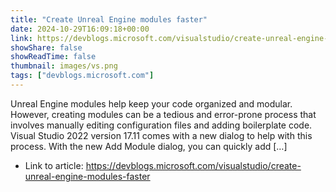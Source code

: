 ```yaml
---
title: "Create Unreal Engine modules faster"
date: 2024-10-29T16:09:18+00:00
link: https://devblogs.microsoft.com/visualstudio/create-unreal-engine-modules-faster
showShare: false
showReadTime: false
thumbnail: images/vs.png
tags: ["devblogs.microsoft.com"]
---
```

Unreal Engine modules help keep your code organized and modular. However, creating modules can be a tedious and error-prone process that involves manually editing configuration files and adding boilerplate code. Visual Studio 2022 version 17.11 comes with a new dialog to help with this process. With the new Add Module dialog, you can quickly add […]

- Link to article: https://devblogs.microsoft.com/visualstudio/create-unreal-engine-modules-faster